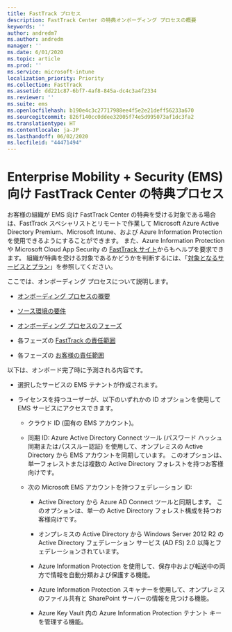 ```yaml
---
title: FastTrack プロセス
description: FastTrack Center の特典オンボーディング プロセスの概要
keywords: ''
author: andredm7
ms.author: andredm
manager: ''
ms.date: 6/01/2020
ms.topic: article
ms.prod: ''
ms.service: microsoft-intune
localization_priority: Priority
ms.collection: FastTrack
ms.assetid: dd221c87-6bf7-4af8-845a-dc4c3a4f2334
ms.reviewer: ''
ms.suite: ems
ms.openlocfilehash: b190e4c3c27717988ee4f5e2e21deff56233a670
ms.sourcegitcommit: 826f140cc0ddee32005f74e5d995073af1dc3fa2
ms.translationtype: HT
ms.contentlocale: ja-JP
ms.lasthandoff: 06/02/2020
ms.locfileid: "44471494"
---
```

# <a name="fasttrack-center-benefit-process-for-enterprise-mobility--security-ems"></a>Enterprise Mobility + Security (EMS) 向け FastTrack Center の特典プロセス
お客様の組織が EMS 向け FastTrack Center の特典を受ける対象である場合は、FastTrack スペシャリストとリモートで作業して Microsoft Azure Active Directory Premium、Microsoft Intune、および Azure Information Protection を使用できるようにすることができます。 また、Azure Information Protection や Microsoft Cloud App Security の [FastTrack サイト](https://www.microsoft.com/fasttrack/microsoft-365/ems)からもヘルプを要求できます。 組織が特典を受ける対象であるかどうかを判断するには、「[対象となるサービスとプラン](M365-eligible-services-and-plans.md)」を参照してください。


ここでは、オンボーディング プロセスについて説明します。

-   [オンボーディング プロセスの概要](EMS-fasttrack-benefit-overview.md)

-   [ソース環境の要件](EMS-source-environment-expectations.md)

-   [オンボーディング プロセスのフェーズ](EMS-onboarding-phases.md)

-   各フェーズの [FastTrack の責任範囲](EMS-fasttrack-responsibilities.md)

-   各フェーズの [お客様の責任範囲](EMS-your-responsibilities.md)

以下は、オンボード完了時に予測される内容です。

-   選択したサービスの EMS テナントが作成されます。

-   ライセンスを持つユーザーが、以下のいずれかの ID オプションを使用して EMS サービスにアクセスできます。

    -   クラウド ID (固有の EMS アカウント)。

    -   同期 ID: Azure Active Directory Connect ツール (パスワード ハッシュ同期またはパススルー認証) を使用して、オンプレミスの Active Directory から EMS アカウントを同期しています。 このオプションは、単一フォレストまたは複数の Active Directory フォレストを持つお客様向けです。

    -   次の Microsoft EMS アカウントを持つフェデレーション ID:

        -   Active Directory から Azure AD Connect ツールと同期します。 このオプションは、単一の Active Directory フォレスト構成を持つお客様向けです。

        -   オンプレミスの Active Directory から Windows Server 2012 R2 の Active Directory フェデレーション サービス (AD FS) 2.0 以降とフェデレーションされています。

        -   Azure Information Protection を使用して、保存中および転送中の両方で情報を自動分類および保護する機能。 

        -   Azure Information Protection スキャナーを使用して、オンプレミスのファイル共有と SharePoint サーバーの情報を見つける機能。 

        -   Azure Key Vault 内の Azure Information Protection テナント キーを管理する機能。 

